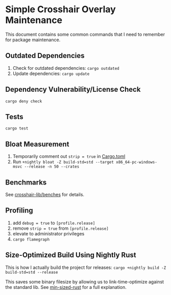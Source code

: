 # Simple Crosshair Overlay Maintenance

This document contains some common commands that I need to remember for package maintenance.

## Outdated Dependencies

1. Check for outdated dependencies: `cargo outdated`
2. Update dependencies: `cargo update`

## Dependency Vulnerability/License Check

`cargo deny check`

## Tests

`cargo test`

## Bloat Measurement

1. Temporarily comment out `strip = true` in [Cargo.toml](Cargo.toml)
2. Run `+nightly bloat -Z build-std=std --target x86_64-pc-windows-msvc --release -n 50 --crates`

## Benchmarks

See [crosshair-lib/benches](crosshair-lib/benches) for details.

## Profiling

1. add `debug = true` to `[profile.release]`
2. remove `strip = true` from `[profile.release]`
3. elevate to administrator privileges
4. `cargo flamegraph`

## Size-Optimized Build Using Nightly Rust

This is how I actually build the project for releases:
`cargo +nightly build -Z build-std=std --release`

This saves some binary filesize by allowing us to link-time-optimize against the standard lib. 
See [min-sized-rust](https://github.com/johnthagen/min-sized-rust) for a full explanation.
